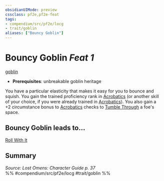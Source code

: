 ```yaml
---
obsidianUIMode: preview
cssclass: pf2e,pf2e-feat
tags:
- compendium/src/pf2e/locg
- trait/goblin
aliases: ["Bouncy Goblin"]
---
```

# Bouncy Goblin  *Feat 1*  
[goblin](goblin.md "Goblin Ancestry & Heritage Trait")  

- **Prerequisites**: unbreakable goblin heritage

You have a particular elasticity that makes it easy for you to bounce and squish. You gain the trained proficiency rank in [Acrobatics](skills.md#Acrobatics) (or another skill of your choice, if you were already trained in [Acrobatics](skills.md#Acrobatics)). You also gain a +2 circumstance bonus to [Acrobatics](skills.md#Acrobatics) checks to [Tumble Through](tumble-through.md) a foe's space.

## Bouncy Goblin leads to...

[Roll With It](roll-with-it-locg.md)

## Summary

*Source: Lost Omens: Character Guide p. 37*  
%% #compendium/src/pf2e/locg #trait/goblin %%